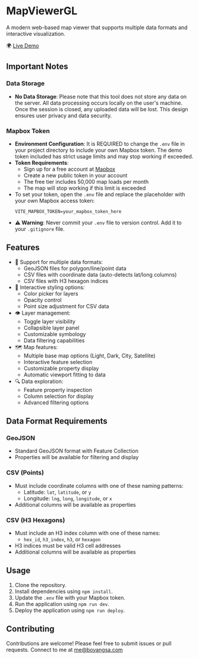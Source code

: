# MapViewerGL

A modern web-based map viewer that supports multiple data formats and interactive visualization.

🌍 [Live Demo](https://bobsa514.github.io/mapviewer-gl/)

## Important Notes

### Data Storage
- **No Data Storage**: Please note that this tool does not store any data on the server. All data processing occurs locally on the user's machine. Once the session is closed, any uploaded data will be lost. This design ensures user privacy and data security.

### Mapbox Token
- **Environment Configuration**: It is REQUIRED to change the `.env` file in your project directory to include your own Mapbox token. The demo token included has strict usage limits and may stop working if exceeded.
- **Token Requirements**: 
  - Sign up for a free account at [Mapbox](https://www.mapbox.com/signup/)
  - Create a new public token in your account
  - The free tier includes 50,000 map loads per month
  - The map will stop working if this limit is exceeded
- To set your token, open the `.env` file and replace the placeholder with your own Mapbox access token:
  ```plaintext
  VITE_MAPBOX_TOKEN=your_mapbox_token_here
  ```
- **⚠️ Warning**: Never commit your `.env` file to version control. Add it to your `.gitignore` file.

## Features

- 📍 Support for multiple data formats:
  - GeoJSON files for polygon/line/point data
  - CSV files with coordinate data (auto-detects lat/long columns)
  - CSV files with H3 hexagon indices
- 🎨 Interactive styling options:
  - Color picker for layers
  - Opacity control
  - Point size adjustment for CSV data
- 👁️ Layer management:
  - Toggle layer visibility
  - Collapsible layer panel
  - Customizable symbology
  - Data filtering capabilities
- 🗺️ Map features:
  - Multiple base map options (Light, Dark, City, Satellite)
  - Interactive feature selection
  - Customizable property display
  - Automatic viewport fitting to data
- 🔍 Data exploration:
  - Feature property inspection
  - Column selection for display
  - Advanced filtering options

## Data Format Requirements

### GeoJSON
- Standard GeoJSON format with Feature Collection
- Properties will be available for filtering and display

### CSV (Points)
- Must include coordinate columns with one of these naming patterns:
  - Latitude: `lat`, `latitude`, or `y`
  - Longitude: `lng`, `long`, `longitude`, or `x`
- Additional columns will be available as properties

### CSV (H3 Hexagons)
- Must include an H3 index column with one of these names:
  - `hex_id`, `h3_index`, `h3`, or `hexagon`
- H3 indices must be valid H3 cell addresses
- Additional columns will be available as properties

## Usage
1. Clone the repository.
2. Install dependencies using `npm install`.
3. Update the `.env` file with your Mapbox token.
4. Run the application using `npm run dev`.
5. Deploy the application using `npm run deploy`.

## Contributing

Contributions are welcome! Please feel free to submit issues or pull requests.
Connect to me at <me@boyangsa.com>
